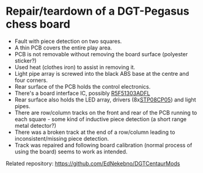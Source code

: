 Repair/teardown of a DGT-Pegasus chess board
===============

* Fault with piece detection on two squares.
* A thin PCB covers the entire play area. 
* PCB is not removable without removing the board surface (polyester sticker?)
* Used heat (clothes iron) to assist in removing it.
* Light pipe array is screwed into the black ABS base at the centre and four corners.
* Rear surface of the PCB holds the control electronics.
* There's a board interface IC, possibly [R5F51303ADFL](https://www.renesas.com/eu/en/products/microcontrollers-microprocessors/rx-32-bit-performance-efficiency-mcus/rx130-cost-optimized-high-performance-32-bit-microcontroller-enhanced-touch-key-function-and-5v-operation)
* Rear surface also holds the LED array, drivers (8x[STP08CP05](https://www.st.com/en/power-management/stp08cp05.html)) and light pipes.
* There are row/column tracks on the front and rear of the PCB running to each square - some kind of inductive piece detection (a short range metal detector?)
* There was a broken track at the end of a row/column leading to inconsistent/missing piece detection.
* Track was repaired and following board calibration (normal process of using the board) seems to work as intended.

Related repository:
https://github.com/EdNekebno/DGTCentaurMods

